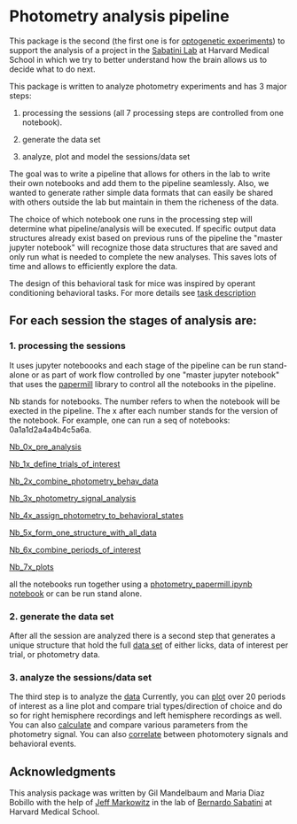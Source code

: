 # Photometry analysis pipeline 

This package is the second (the first one is for [optogenetic experiments](https://github.com/gilmandelbaum/analysis-pipeline-for-optogenetics_ex)) to support the analysis of a project in the [Sabatini Lab](https://sabatini.hms.harvard.edu/) at Harvard Medical School in which we try to better understand how the brain allows us to decide what to do next. 

This package is written to analyze photometry experiments and has 3 major steps: 

1. processing the sessions (all 7 processing steps are controlled from one notebook). 

2. generate the data set 

3. analyze, plot and model the sessions/data set 

The goal was to write a pipeline that allows for others in the lab to write their own notebooks and add them to the pipeline seamlessly.
Also, we wanted to generate rather simple data formats that can easily be shared with others outside the lab  but maintain in them the richeness of the data. 

The choice of which notebook one runs in the processing step will determine what pipeline/analysis will be executed. 
If specific output data structures already exist based on previous runs of the pipeline the "master jupyter notebook" will 
recognize those data structures that are saved and only run what is needed to complete the new analyses. 
This saves lots of time and allows to efficiently explore the data.

The design of this behavioral task for mice was inspired by operant conditioning behavioral tasks. 
For more details see [task description](https://github.com/gilmandelbaum/analysis-pipeline-for-photometry_ex/blob/master/task_description.md)

## For each session the stages of analysis are:

### 1. processing the sessions 
It uses jupyter noteboooks and each stage of the pipeline can be run stand-alone or as part of work flow controlled by one "master jupyter notebook" that uses 
the [papermill](https://papermill.readthedocs.io/en/latest/) library to control all the notebooks in the pipeline. 

Nb stands for notebooks. The number refers to when the notebook will be exected in the pipeline. The x after each number stands for the version of the notebook. For example, one can run a seq of notebooks: 0a1a1d2a4a4b4c5a6a. 

[Nb_0x_pre_analysis](https://github.com/gilmandelbaum/analysis-pipeline-for-photometry_ex/tree/master/Nb_0x_pre_analysis)

[Nb_1x_define_trials_of_interest](https://github.com/gilmandelbaum/analysis-pipeline-for-photometry_ex/tree/master/Nb_1x_define_trials_of_interest)

[Nb_2x_combine_photometry_behav_data](https://github.com/gilmandelbaum/analysis-pipeline-for-photometry_ex/tree/master/Nb_2x_combine_photometry_behav_data)

[Nb_3x_photometry_signal_analysis](https://github.com/gilmandelbaum/analysis-pipeline-for-photometry_ex/tree/master/Nb_3x_photometry_signal_analysis)

[Nb_4x_assign_photometry_to_behavioral_states](https://github.com/gilmandelbaum/analysis-pipeline-for-photometry_ex/tree/master/Nb_4x_assign_photometry_to_behavioral_states)

[Nb_5x_form_one_structure_with_all_data](https://github.com/gilmandelbaum/analysis-pipeline-for-photometry_ex/tree/master/Nb_5x_form_one_structure_with_all_data)

[Nb_6x_combine_periods_of_interest](https://github.com/gilmandelbaum/analysis-pipeline-for-photometry_ex/tree/master/Nb_6x_combine_periods_of_interest)

[Nb_7x_plots](https://github.com/gilmandelbaum/analysis-pipeline-for-photometry_ex/tree/master/Nb_7x_plots)

all the notebooks run together using a [photometry_papermill.ipynb notebook](https://github.com/gilmandelbaum/analysis-pipeline-for-photometry_ex/tree/master/papermill_and_helper_functions) or can be run stand alone. 

### 2. generate the data set 
After all the session are analyzed there is a second step that generates a unique structure that hold the full [data set](https://github.com/gilmandelbaum/analysis-pipeline-for-photometry_ex/tree/master/Nb_data_set/0.data_set_generate) of either licks, data of interest per trial, or photometry data. 


### 3. analyze the sessions/data set 
The third step is to analyze the [data](https://github.com/gilmandelbaum/analysis-pipeline-for-photometry_ex/tree/master/Nb_data_set) 
Currently, you can [plot](https://github.com/gilmandelbaum/analysis-pipeline-for-photometry_ex/tree/master/Nb_data_set/1.data_set_lineplot) over 20 periods of interest as a line plot and compare trial types/direction of choice and do so for right hemisphere recordings and left hemisphere recordings as well. 
You can also [calculate](https://github.com/gilmandelbaum/analysis-pipeline-for-photometry_ex/tree/master/Nb_data_set/2.data_set_calculations) and compare various parameters from the photometry signal.
You can also [correlate](https://github.com/gilmandelbaum/analysis-pipeline-for-photometry_ex/tree/master/Nb_data_set/3.data_set_correlations) between photomotery signals and behavioral events. 


## Acknowledgments


This analysis package was written by Gil Mandelbaum and Maria Diaz Bobillo with the help of [Jeff Markowitz](https://github.com/jmarkow) in the lab of [Bernardo Sabatini](https://sabatini.hms.harvard.edu/) at Harvard Medical School. 
